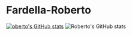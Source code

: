 # Fardella-Roberto
[![oberto's GitHub stats](https://github-readme-stats.vercel.app/api?username=Zudel)](https://github.com/anuraghazra/github-readme-stats)
![Roberto's GitHub stats](https://github-readme-stats.vercel.app/api?username=Zudel&show_icons=true&theme=merko)
